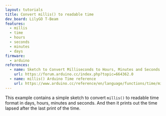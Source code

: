 ```yaml
---
layout: tutorials
title: Convert millis() to readable time
dev_board: LilyGO T-Beam
features:
  - millis
  - time
  - hours
  - seconds
  - minutes
  - days
firmware:
  - arduino
references:
  - name: Sketch to Convert Milliseconds to Hours, Minutes and Seconds - HH:MM:SS
    url: https://forum.arduino.cc/index.php?topic=664362.0
  - name: millis() Arduino Time reference
    url: https://www.arduino.cc/reference/en/language/functions/time/millis/
---
```


This example contains a simple sketch to convert `millis()` to readable time format in days, hours, minutes and seconds. And then it prints out the time lapsed after the last print of the time.
